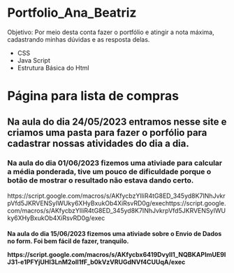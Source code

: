 # Portfolio_Ana_Beatriz

Objetivo: Por meio desta conta fazer o portfólio e atingir a nota máxima, cadastrando minhas dúvidas e as resposta delas.


  <ul>
    <li> CSS </li>
    <li> Java Script </li>
    <li> Estrutura Básica do Html </li>
  </ul>

<h1> Página para lista de compras </h1>

<h2>
  <p> Na aula do dia 24/05/2023 entramos nesse site e criamos uma pasta para fazer o porfólio para cadastrar nossas atividades do dia a dia. </p>
</h2>

<h3>
  <p> Na aula do dia 01/06/2023 fizemos uma ativiade para calcular a média ponderada, tive um pouco de dificuldade porque o botão de mostrar o resultado não estava dando certo. </p>
</h3>
 <a> https://script.google.com/macros/s/AKfycbzYIliR4tG8ED_345yd8K7INhJvkrpVfd5JKRVENSyIWUky6XHyBxukOb4XiRsvRD0g/exechttps://script.google.com/macros/s/AKfycbzYIliR4tG8ED_345yd8K7INhJvkrpVfd5JKRVENSyIWUky6XHyBxukOb4XiRsvRD0g/exec </a>

<h4>
  <p> Na aula do dia 15/06/2023 fizemos uma ativiade sobre o Envio de Dados no form. Foi bem fácil de fazer, tranquilo. </p>
  <a> https://script.google.com/macros/s/AKfycbx6419DvylI1_NQBKAPlmUE9IJ31-e1PFYjUHI3LnM2olI1fF_b0kVzVRUGdNVf4CUUqA/exec </a>
</h4>
  
